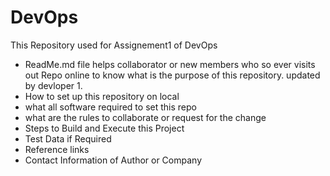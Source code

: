 # DevOps
This Repository used for Assignement1 of DevOps

- ReadMe.md file helps collaborator or new members who so ever visits out Repo online to know what is the purpose of this repository. updated by devloper 1.
- How to set up this repository on local
- what all software required to set this repo
- what are the rules to collaborate or request for the change
- Steps to Build and Execute this Project
- Test Data if Required
- Reference links
- Contact Information of Author or Company

